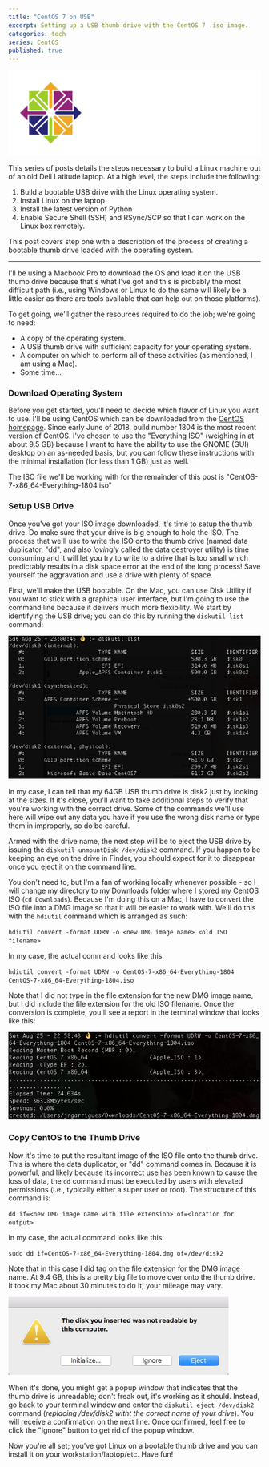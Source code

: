 ```yaml
---
title: "CentOS 7 on USB"
excerpt: Setting up a USB thumb drive with the CentOS 7 .iso image.
categories: tech
series: CentOS
published: true
---
```

!["CentOS 7"](/images/CentOS.png)

This series of posts details the steps necessary to build a Linux machine out of an old Dell Latitude laptop. At a high level, the steps include the following: 

1. Build a bootable USB drive with the Linux operating system.
2. Install Linux on the laptop.
3. Install the latest version of Python
4. Enable Secure Shell (SSH) and RSync/SCP so that I can work on the Linux box remotely. 

This post covers step one with a description of the process of creating a bootable thumb drive loaded with the operating system. 

_________

I'll be using a Macbook Pro to download the OS and load it on the USB thumb drive because that's what I've got and this is probably the most difficult path (i.e., using Windows or Linux to do the same will likely be a little easier as there are tools available that can help out on those platforms). 

To get going, we'll gather the resources required to do the job; we're going to need: 

- A copy of the operating system.  
- A USB thumb drive with sufficient capacity for your operating system.
- A computer on which to perform all of these activities (as mentioned, I am using a Mac). 
- Some time... 

### Download Operating System

Before you get started, you'll need to decide which flavor of Linux you want to use. I'll be using CentOS which can be downloaded from the [CentOS homepage](https://www.centos.org). Since early June of 2018, build number 1804 is the most recent version of CentOS. I've chosen to use the "Everything ISO" (weighing in at about 9.5 GB) because I want to have the ability to use the GNOME (GUI) desktop on an as-needed basis, but you can follow these instructions with the minimal installation (for less than 1 GB) just as well. 

The ISO file we'll be working with for the remainder of this post is "CentOS-7-x86_64-Everything-1804.iso"

### Setup USB Drive

Once you've got your ISO image downloaded, it's time to setup the thumb drive. Do make sure that your drive is big enough to hold the ISO. The process that we'll use to write the ISO onto the thumb drive (named data duplicator, "dd", and also *lovingly* called the data destroyer utility) is time consuming and it will let you try to write to a drive that is too small which predictably results in a disk space error at the end of the long process! Save yourself the aggravation and use a drive with plenty of space. 

First, we'll make the USB bootable. On the Mac, you can use Disk Utility if you want to stick with a graphical user interface, but I'm going to use the command line because it delivers much more flexibility. We start by identifying the USB drive; you can do this by running the `diskutil list` command: 

![diskutil list command](/images/diskutil_list.jpg) 

In my case, I can tell that my 64GB USB thumb drive is disk2 just by looking at the sizes. If it's close, you'll want to take additional steps to verify that you're working with the correct drive. Some of the commands we'll use here will wipe out any data you have if you use the wrong disk name or type them in improperly, so do be careful. 

Armed with the drive name, the next step will be to eject the USB drive by issuing the `diskutil unmountDisk /dev/disk2` command. If you happen to be keeping an eye on the drive in Finder, you should expect for it to disappear once you eject it on the command line. 

You don't need to, but I'm a fan of working locally whenever possible - so I will change my directory to my Downloads folder where I stored my CentOS ISO (`cd Downloads`). Because I'm doing this on a Mac, I have to convert the ISO file into a DMG image so that it will be easier to work with. We'll do this with the `hdiutil` command which is arranged as such: 

`hdiutil convert -format UDRW -o <new DMG image name> <old ISO filename>`

In my case, the actual command looks like this:

`hdiutil convert -format UDRW -o CentOS-7-x86_64-Everything-1804 CentOS-7-x86_64-Everything-1804.iso`

Note that I did not type in the file extension for the new DMG image name, but I did include the file extension for the old ISO filename. Once the conversion is complete, you'll see a report in the terminal window that looks like this:

![hdiutil command](/images/hdiutil.jpg) 

### Copy CentOS to the Thumb Drive

Now it's time to put the resultant image of the ISO file onto the thumb drive. This is where the data duplicator, or "dd" command comes in. Because it is powerful, and likely because its incorrect use has been known to cause the loss of data, the `dd` command must be executed by users with elevated permissions (i.e., typically either a super user or root). The structure of this command is: 

`dd if=<new DMG image name with file extension> of=<location for output>` 

In my case, the actual command looks like this: 

`sudo dd if=CentOS-7-x86_64-Everything-1804.dmg of=/dev/disk2`

Note that in this case I did tag on the file extension for the DMG image name. At 9.4 GB, this is a pretty big file to move over onto the thumb drive. It took my Mac about 30 minutes to do it; your mileage may vary. 

![disk unreadable error message](/images/dd_error.jpg)

When it's done, you might get a popup window that indicates that the thumb drive is unreadable; don't freak out, it's working as it should. Instead, go back to your terminal window and enter the `diskutil eject /dev/disk2` command (*replacing /dev/disk2 witht the correct name of your drive*). You will receive a confirmation on the next line. Once confirmed, feel free to click the "Ignore" button to get rid of the popup window. 

Now you're all set; you've got Linux on a bootable thumb drive and you can install it on your workstation/laptop/etc. Have fun! 

